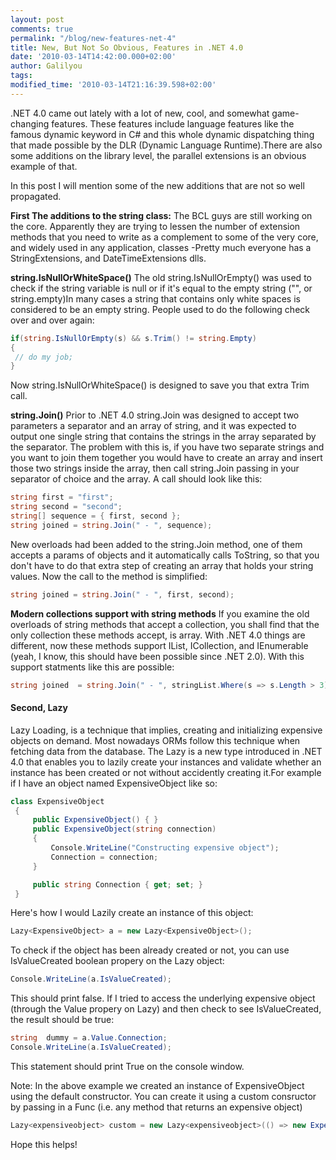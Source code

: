 ```yaml
---
layout: post
comments: true
permalink: "/blog/new-features-net-4"
title: New, But Not So Obvious, Features in .NET 4.0
date: '2010-03-14T14:42:00.000+02:00'
author: Galilyou
tags:
modified_time: '2010-03-14T21:16:39.598+02:00'
---
```


.NET 4.0 came out lately with a lot of new, cool, and somewhat game-changing features. These features include language features like the famous dynamic keyword in C# and this whole dynamic dispatching thing that made possible by the DLR (Dynamic Language Runtime).There are also some additions on the library level, the parallel extensions is an obvious example of that.

In this post I will mention some of the new additions that are not so well propagated.

**First The additions to the string class:**
The BCL guys are still working on the core. Apparently they are trying to lessen the number of extension methods that you need to write as a complement to some of the very core, and widely used in any application, classes -Pretty much everyone has a StringExtensions, and DateTimeExtensions dlls.

**string.IsNullOrWhiteSpace()**
The old string.IsNullOrEmpty() was used to check if the string variable is null or if it's equal to the empty string ("", or string.empty)In many cases a string that contains only white spaces is considered to be an empty string. People used to do the following check over and over again:

```csharp
if(string.IsNullOrEmpty(s) && s.Trim() != string.Empty)
{
 // do my job;
}
```
Now string.IsNullOrWhiteSpace() is designed to save you that extra Trim call.

**string.Join()**
Prior to .NET 4.0 string.Join was designed to accept two parameters a separator and an array of string, and it was expected to output one single string that contains the strings in the array separated by the separator. The problem with this is, if you have two separate strings and you want to join them together you would have to create an array and insert those two strings inside the array, then call string.Join passing in your separator of choice and the array. A call should look like this:

```csharp
string first = "first";
string second = "second";
string[] sequence = { first, second };
string joined = string.Join(" - ", sequence);
```

New overloads had been added to the string.Join method, one of them accepts a params of objects and it automatically calls ToString, so that you don't have to do that extra step of creating an array that holds your string values. Now the call to the method is simplified:

```csharp
string joined = string.Join(" - ", first, second);
```

**Modern collections support with string methods**
If you examine the old overloads of string methods that accept a collection, you shall find that the only collection these methods accept, is array. With .NET 4.0 things are different, now these methods support IList<T>, ICollection<T>, and IEnumerable<T> (yeah, I know, this should have been possible since .NET 2.0). With this support statments like this are possible:

```csharp
string joined  = string.Join(" - ", stringList.Where(s => s.Length > 3).Select(s=> s));
```

#### Second, Lazy<T>

Lazy Loading, is a technique that implies, creating and initializing expensive objects on demand. Most nowadays ORMs follow this technique when fetching data from the database. The Lazy<T> is a new type introduced in .NET 4.0 that enables you to lazily create your instances and validate whether an instance has been created or not without accidently creating it.For example if I have an object named ExpensiveObject like so:

```csharp
class ExpensiveObject
 {
     public ExpensiveObject() { }
     public ExpensiveObject(string connection)
     {
         Console.WriteLine("Constructing expensive object");
         Connection = connection;
     }

     public string Connection { get; set; }
 }
```
Here's how I would Lazily create an instance of this object:

```csharp
Lazy<ExpensiveObject> a = new Lazy<ExpensiveObject>();
```

To check if the object has been already created or not, you can use IsValueCreated boolean propery on the Lazy<T> object:

```csharp
Console.WriteLine(a.IsValueCreated);
```
This should print false. If I tried to access the underlying expensive object (through the Value propery on Lazy<T>) and then check to see IsValueCreated, the result should be true:

```csharp
string  dummy = a.Value.Connection;
Console.WriteLine(a.IsValueCreated);
```

This statement should print True on the console window.

Note: In the above example we created an instance of ExpensiveObject using the default constructor. You can create it using a custom consructor by passing in a Func<expensiveobject> (i.e. any method that returns an expensive object)

```csharp
Lazy<expensiveobject> custom = new Lazy<expensiveobject>(() => new ExpensiveObject("My Connection"));
```

Hope this helps!